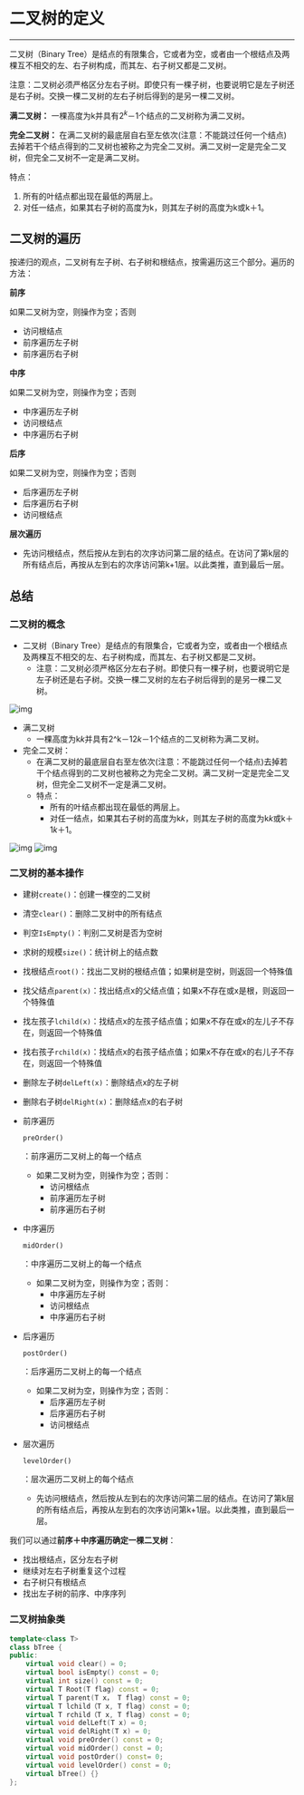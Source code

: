 # 二叉树的定义

---

二叉树（Binary Tree）是结点的有限集合，它或者为空，或者由一个根结点及两棵互不相交的左、右子树构成，而其左、右子树又都是二叉树。

注意：二叉树必须严格区分左右子树。即使只有一棵子树，也要说明它是左子树还是右子树。交换一棵二叉树的左右子树后得到的是另一棵二叉树。

**满二叉树：** 一棵高度为k并具有$2^k－1$个结点的二叉树称为满二叉树。

**完全二叉树：** 在满二叉树的最底层自右至左依次(注意：不能跳过任何一个结点)去掉若干个结点得到的二叉树也被称之为完全二叉树。满二叉树一定是完全二叉树，但完全二叉树不一定是满二叉树。

特点：

1. 所有的叶结点都出现在最低的两层上。
2. 对任一结点，如果其右子树的高度为k，则其左子树的高度为k或k＋1。



## 二叉树的遍历

按递归的观点，二叉树有左子树、右子树和根结点，按需遍历这三个部分。遍历的方法：

**前序**

如果二叉树为空，则操作为空；否则

- 访问根结点
- 前序遍历左子树
- 前序遍历右子树

**中序**

如果二叉树为空，则操作为空；否则

- 中序遍历左子树
- 访问根结点
- 中序遍历右子树

**后序**

如果二叉树为空，则操作为空；否则

- 后序遍历左子树
- 后序遍历右子树
- 访问根结点

**层次遍历**

- 先访问根结点，然后按从左到右的次序访问第二层的结点。在访问了第k层的所有结点后，再按从左到右的次序访问第k+1层。以此类推，直到最后一层。



## 总结

### 二叉树的概念

- 二叉树（Binary Tree）是结点的有限集合，它或者为空，或者由一个根结点及两棵互不相交的左、右子树构成，而其左、右子树又都是二叉树。
  - 注意：二叉树必须严格区分左右子树。即使只有一棵子树，也要说明它是左子树还是右子树。交换一棵二叉树的左右子树后得到的是另一棵二叉树。

![img](https://staticcdn.boyuai.com/user-assets/396/a6LFfaX1L8Q1vguNyQoxP5/2.jpg!jpg)

- 满二叉树
  - 一棵高度为k*k*并具有2^k－12*k*－1个结点的二叉树称为满二叉树。
- 完全二叉树：
  - 在满二叉树的最底层自右至左依次(注意：不能跳过任何一个结点)去掉若干个结点得到的二叉树也被称之为完全二叉树。满二叉树一定是完全二叉树，但完全二叉树不一定是满二叉树。
  - 特点：
    - 所有的叶结点都出现在最低的两层上。
    - 对任一结点，如果其右子树的高度为k*k*，则其左子树的高度为k*k*或k＋1*k*＋1。

![img](https://staticcdn.boyuai.com/user-assets/396/j4zMXmy1SxBN74RBLCCWFL/3.jpg!jpg) ![img](https://staticcdn.boyuai.com/user-assets/396/rJRPPBUGBeqaiqjqmSNpKe/4.jpg!jpg)

### 二叉树的基本操作

- 建树`create()`：创建一棵空的二叉树

- 清空`clear()`：删除二叉树中的所有结点

- 判空`IsEmpty()`：判别二叉树是否为空树

- 求树的规模`size()`：统计树上的结点数

- 找根结点`root()`：找出二叉树的根结点值；如果树是空树，则返回一个特殊值

- 找父结点`parent(x)`：找出结点x的父结点值；如果x不存在或x是根，则返回一个特殊值

- 找左孩子`lchild(x)`：找结点x的左孩子结点值；如果x不存在或x的左儿子不存在，则返回一个特殊值

- 找右孩子`rchild(x)`：找结点x的右孩子结点值；如果x不存在或x的右儿子不存在，则返回一个特殊值

- 删除左子树`delLeft(x)`：删除结点x的左子树

- 删除右子树`delRight(x)`：删除结点x的右子树

- 前序遍历

  ```
  preOrder()
  ```

  ：前序遍历二叉树上的每一个结点

  - 如果二叉树为空，则操作为空；否则：
    - 访问根结点
    - 前序遍历左子树
    - 前序遍历右子树

- 中序遍历

  ```
  midOrder()
  ```

  ：中序遍历二叉树上的每一个结点

  - 如果二叉树为空，则操作为空；否则：
    - 中序遍历左子树
    - 访问根结点
    - 中序遍历右子树

- 后序遍历

  ```
  postOrder()
  ```

  ：后序遍历二叉树上的每一个结点

  - 如果二叉树为空，则操作为空；否则：
    - 后序遍历左子树
    - 后序遍历右子树
    - 访问根结点

- 层次遍历

  ```
  levelOrder()
  ```

  ：层次遍历二叉树上的每个结点

  - 先访问根结点，然后按从左到右的次序访问第二层的结点。在访问了第k层的所有结点后，再按从左到右的次序访问第k+1层。以此类推，直到最后一层。

我们可以通过**前序＋中序遍历确定一棵二叉树**：

- 找出根结点，区分左右子树
- 继续对左右子树重复这个过程
- 右子树只有根结点
- 找出左子树的前序、中序序列

### 二叉树抽象类

```C++
template<class T>
class bTree {
public:
    virtual void clear() = 0;
    virtual bool isEmpty() const = 0;
    virtual int size() const = 0;
    virtual T Root(T flag) const = 0;
    virtual T parent(T x， T flag) const = 0; 
    virtual T lchild（T x, T flag) const = 0;
    virtual T rchild（T x, T flag) const = 0;
    virtual void delLeft(T x) = 0;
    virtual void delRight(T x) = 0;
    virtual void preOrder() const = 0;
    virtual void midOrder() const = 0;
    virtual void postOrder() const= 0;
    virtual void levelOrder() const = 0;
    virtual bTree() {}
};
```



